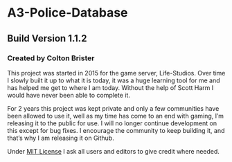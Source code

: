 # A3-Police-Database
## Build Version 1.1.2
### Created by Colton Brister

This project was started in 2015 for the game server, Life-Studios. Over time I slowly built it up to what it is today, it was a huge learning tool for me and has helped me get to where I am today. Without the help of Scott Harm I would have never been able to complete it.

For 2 years this project was kept private and only a few communities have been allowed to use it, well as my time has come to an end with gaming, I’m releasing it to the public for use. I will no longer continue development on this except for bug fixes. I encourage the community to keep building it, and that’s why I am releasing it on Github.

Under [MIT License](https://github.com/ColeB97/A3-Police-Database/blob/master/LICENSE) I ask all users and editors to give credit where needed.
